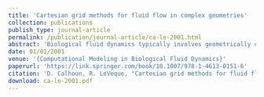 ```yaml
---
title: 'Cartesian grid methods for fluid flow in complex geometries'
collection: publications
publish_type: journal-article
permalink: /publication/journal-article/ca-le-2001.html
abstract: 'Biological fluid dynamics typically involves geometrically complicated structures which are often deforming in time. We give a brief overview of some approaches based on using fixed Cartesian grids instead of attempting to use a grid which conforms to the boundary. Both finite-difference and finite-volume methods are discussed , as well as a combined approach which has recently been used for computing incompressible flow using the streamfunction-vorticity formulation of the incompressible Navier-Stokes equations.'
date: 01/01/2001
venue: '{Computational Modeling in Biological Fluid Dynamics}'
paperurl: 'https://link.springer.com/book/10.1007/978-1-4613-0151-6'
citation: 'D. Calhoun, R. LeVeque, "Cartesian grid methods for fluid flow in complex geometries", <i>{Computational Modeling in Biological Fluid Dynamics}</i>, 2001.'
download: ca-le-2001.pdf
---
```

